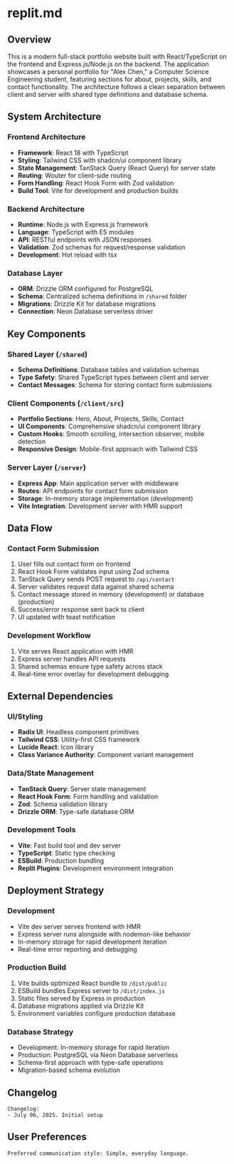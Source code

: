 # replit.md

## Overview

This is a modern full-stack portfolio website built with React/TypeScript on the frontend and Express.js/Node.js on the backend. The application showcases a personal portfolio for "Alex Chen," a Computer Science Engineering student, featuring sections for about, projects, skills, and contact functionality. The architecture follows a clean separation between client and server with shared type definitions and database schema.

## System Architecture

### Frontend Architecture
- **Framework**: React 18 with TypeScript
- **Styling**: Tailwind CSS with shadcn/ui component library
- **State Management**: TanStack Query (React Query) for server state
- **Routing**: Wouter for client-side routing
- **Form Handling**: React Hook Form with Zod validation
- **Build Tool**: Vite for development and production builds

### Backend Architecture
- **Runtime**: Node.js with Express.js framework
- **Language**: TypeScript with ES modules
- **API**: RESTful endpoints with JSON responses
- **Validation**: Zod schemas for request/response validation
- **Development**: Hot reload with tsx

### Database Layer
- **ORM**: Drizzle ORM configured for PostgreSQL
- **Schema**: Centralized schema definitions in `/shared` folder
- **Migrations**: Drizzle Kit for database migrations
- **Connection**: Neon Database serverless driver

## Key Components

### Shared Layer (`/shared`)
- **Schema Definitions**: Database tables and validation schemas
- **Type Safety**: Shared TypeScript types between client and server
- **Contact Messages**: Schema for storing contact form submissions

### Client Components (`/client/src`)
- **Portfolio Sections**: Hero, About, Projects, Skills, Contact
- **UI Components**: Comprehensive shadcn/ui component library
- **Custom Hooks**: Smooth scrolling, intersection observer, mobile detection
- **Responsive Design**: Mobile-first approach with Tailwind CSS

### Server Layer (`/server`)
- **Express App**: Main application server with middleware
- **Routes**: API endpoints for contact form submission
- **Storage**: In-memory storage implementation (development)
- **Vite Integration**: Development server with HMR support

## Data Flow

### Contact Form Submission
1. User fills out contact form on frontend
2. React Hook Form validates input using Zod schema
3. TanStack Query sends POST request to `/api/contact`
4. Server validates request data against shared schema
5. Contact message stored in memory (development) or database (production)
6. Success/error response sent back to client
7. UI updated with toast notification

### Development Workflow
1. Vite serves React application with HMR
2. Express server handles API requests
3. Shared schemas ensure type safety across stack
4. Real-time error overlay for development debugging

## External Dependencies

### UI/Styling
- **Radix UI**: Headless component primitives
- **Tailwind CSS**: Utility-first CSS framework
- **Lucide React**: Icon library
- **Class Variance Authority**: Component variant management

### Data/State Management
- **TanStack Query**: Server state management
- **React Hook Form**: Form handling and validation
- **Zod**: Schema validation library
- **Drizzle ORM**: Type-safe database ORM

### Development Tools
- **Vite**: Fast build tool and dev server
- **TypeScript**: Static type checking
- **ESBuild**: Production bundling
- **Replit Plugins**: Development environment integration

## Deployment Strategy

### Development
- Vite dev server serves frontend with HMR
- Express server runs alongside with nodemon-like behavior
- In-memory storage for rapid development iteration
- Real-time error reporting and debugging

### Production Build
1. Vite builds optimized React bundle to `/dist/public`
2. ESBuild bundles Express server to `/dist/index.js`
3. Static files served by Express in production
4. Database migrations applied via Drizzle Kit
5. Environment variables configure production database

### Database Strategy
- Development: In-memory storage for rapid iteration
- Production: PostgreSQL via Neon Database serverless
- Schema-first approach with type-safe operations
- Migration-based schema evolution

## Changelog

```
Changelog:
- July 06, 2025. Initial setup
```

## User Preferences

```
Preferred communication style: Simple, everyday language.
```